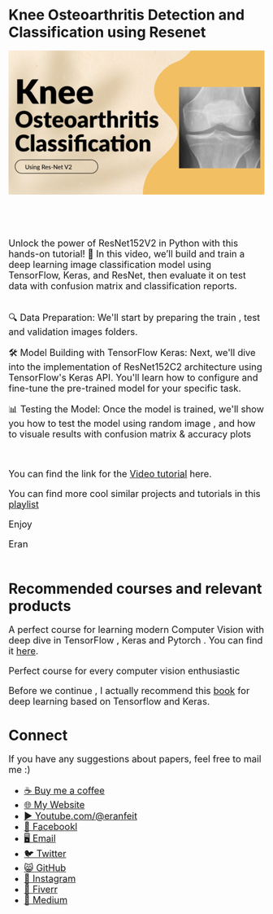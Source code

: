 # Knee Osteoarthritis Detection and Classification using Resenet

<p align="center">
  <img width="800" src="Knee  Osteoarthritis Classification  Res-Net-V2.png" "image">
</p>

##
<br/><br/> 

<font size= "4" >

Unlock the power of ResNet152V2 in Python with this hands-on tutorial! 🚀
In this video, we’ll build and train a deep learning image classification model using TensorFlow, Keras, and ResNet, then evaluate it on test data with confusion matrix and classification reports.
 
<br/>
🔍 Data Preparation: We'll start by preparing the train , test and validation images folders.

🛠️ Model Building with TensorFlow Keras: Next, we'll dive into the implementation of ResNet152C2 architecture using TensorFlow's Keras API. You'll learn how to configure and fine-tune the pre-trained model for your specific task.

📊 Testing the Model: Once the model is trained, we'll show you how to test the model using random image , and how to visuale results with confusion matrix & accuracy plots 


<br/>

You can find the link for the [Video tutorial](https://youtu.be/6slwtemP4DI) here. 

You can find more cool similar projects and tutorials in this [playlist](https://www.youtube.com/playlist?list=PLdkryDe59y4aCcCN4ioFpdLVAGZ_dFeFr)

Enjoy

Eran
<br/><br/> 

</font>

# Recommended courses and relevant products 
<font size= "4" >

A perfect course for learning modern Computer Vision with deep dive in TensorFlow , Keras and Pytorch . You can find it [here](http://bit.ly/3HeDy1V).

Perfect course for every computer vision enthusiastic

Before we continue , I actually recommend this [book](https://amzn.to/3STWZ2N) for deep learning based on Tensorflow and Keras. 



</font>

# Connect

<font size= "4" >
If you have any suggestions about papers, feel free to mail me :)

- [☕ Buy me a coffee](https://ko-fi.com/eranfeit)
- [🌐 My Website](https://eranfeit.net)
- [▶️ Youtube.com/@eranfeit](https://www.youtube.com/channel/UCTiWJJhaH6BviSWKLJUM9sg)
- [🐙 Facebookl](https://www.facebook.com/groups/3080601358933585)
- [🖥️ Email](mailto:feitgemel@gmail.com)
- [🐦 Twitter](https://twitter.com/eran_feit )
- [😸 GitHub](https://github.com/feitgemel)
- [📸 Instagram](https://www.instagram.com/eran_feit/)
- [🤝 Fiverr ](https://www.fiverr.com/s/mB3Pbb)
- [📝 Medium ](https://medium.com/@feitgemel)


</font>

